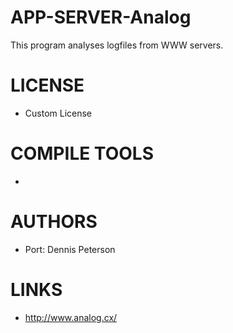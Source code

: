APP-SERVER-Analog
=================

This program analyses logfiles from WWW servers.

LICENSE
===============
* Custom License

COMPILE TOOLS
===============
* 

AUTHORS
===============
* Port: Dennis Peterson

LINKS
===============
* http://www.analog.cx/
